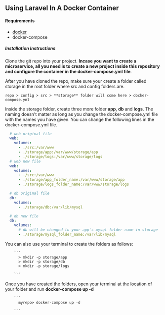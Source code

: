 ## Using Laravel In A Docker Container

#### Requirements

- [docker](https://docker.com)
- docker-compose

##### Installation Instructions

Clone the git repo into your project. **Incase you want to create a microservice, all you need is to create a new project inside this repository and configure the container in the docker-compose.yml file**.

After you have cloned the repo, make sure your create a folder called storage in the root folder where src and config folders are.

```
repo > config > src > **storage** folder will come here > docker-compose.yml

```

Inside the storage folder, create three more folder **app**, **db** and **logs**. The naming doesn't matter as long as you change the docker-compose.yml file with the names you have given. You can change the following lines in the docker-compose.yml file.

```yml
  # web original file
  web:
    volumes:
      - ./src:/var/www
      - ./storage/app:/var/www/storage/app
      - ./storage/logs:/var/www/storage/logs
  # web new file
  web:
    volumes:
      - ./src:/var/www
      - ./storage/app_folder_name:/var/www/storage/app
      - ./storage/logs_folder_name:/var/www/storage/logs

  # db original file
  db:
    volumes:
      - ./storage/db:/var/lib/mysql

  # db new file
  db:
    volumes:
      # db will be changed to your app's mysql folder name in storage
      - ./storage/mysql_folder_name:/var/lib/mysql

```

You can also use your terminal to create the folders as follows:

        ```
          > mkdir -p storage/app
          > mkdir -p storage/db
          > mkdir -p storage/logs

        ```

Once you have created the folders, open your terminal at the location of your folder and run **docker-compose up -d**

        ```
          myrepo> docker-compose up -d

        ```
